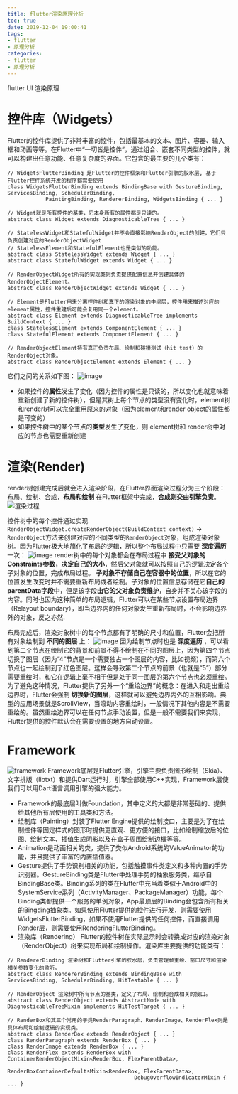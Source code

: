 ```yaml
---
title: flutter渲染原理分析
toc: true
date: 2019-12-04 19:00:41
tags:
- flutter
- 原理分析
categories:
- flutter
- 原理分析
---
```

flutter UI 渲染原理
<!---more-->

# 控件库（Widgets）
Flutter的控件库提供了非常丰富的控件，包括最基本的文本、图片、容器、输入框和动画等等。在Flutter中“一切皆是控件”，通过组合、嵌套不同类型的控件，就可以构建出任意功能、任意复杂度的界面。它包含的最主要的几个类有：
```
// WidgetsFlutterBinding 是Flutter的控件框架和Flutter引擎的胶水层, 基于Flutter控件系统开发的程序都需要使用
class WidgetsFlutterBinding extends BindingBase with GestureBinding, ServicesBinding, SchedulerBinding,
            PaintingBinding, RendererBinding, WidgetsBinding { ... }

// Widget就是所有控件的基类，它本身所有的属性都是只读的。
abstract class Widget extends DiagnosticableTree { ... }

// StatelessWidget和StatefulWidget并不会直接影响RenderObject的创建，它们只负责创建对应的RenderObjectWidget
// StatelessElement和StatefulElement也是类似的功能。
abstract class StatelessWidget extends Widget { ... }
abstract class StatefulWidget extends Widget { ... }

// RenderObjectWidget所有的实现类则负责提供配置信息并创建具体的RenderObjectElement。
abstract class RenderObjectWidget extends Widget { ... }

// Element是Flutter用来分离控件树和真正的渲染对象的中间层，控件用来描述对应的element属性，控件重建后可能会复用同一个element。
abstract class Element extends DiagnosticableTree implements BuildContext { ... }
class StatelessElement extends ComponentElement { ... }
class StatefulElement extends ComponentElement { ... }

// RenderObjectElement持有真正负责布局、绘制和碰撞测试（hit test）的RenderObject对象。
abstract class RenderObjectElement extends Element { ... }
```
它们之间的关系如下图：
![image](https://upload-images.jianshu.io/upload_images/16327616-940826fdfb956056?imageMogr2/auto-orient/strip%7CimageView2/2/w/1240)
- 如果控件的**属性**发生了变化（因为控件的属性是只读的，所以变化也就意味着重新创建了新的控件树），但是其树上每个节点的类型没有变化时，element树和render树可以完全重用原来的对象（因为element和render object的属性都是可变的）
- 如果控件树中的某个节点的**类型**发生了变化，则 element树和 render树中对应的节点也需要重新创建


# 渲染(Render)
render树创建完成后就会进入渲染阶段，在Flutter界面渲染过程分为三个阶段：布局、绘制、合成，**布局和绘制** 在Flutter框架中完成，**合成则交由引擎负责**。
![渲染过程](https://upload-images.jianshu.io/upload_images/16327616-d75ff50bb1f286dd?imageMogr2/auto-orient/strip%7CimageView2/2/w/1240)

控件树中的每个控件通过实现`RenderObjectWidget.createRenderObject(BuildContext context)` → `RenderObject`方法来创建对应的不同类型的`RenderObject`对象，组成渲染对象树。因为Flutter极大地简化了布局的逻辑，所以整个布局过程中只需要 **深度遍历** 一次：
![image](https://upload-images.jianshu.io/upload_images/16327616-fbe8c021342ea448?imageMogr2/auto-orient/strip%7CimageView2/2/w/1240)
render树中的每个对象都会在布局过程中 **接受父对象的Constraints参数，决定自己的大小**，然后父对象就可以按照自己的逻辑决定各个子对象的位置，完成布局过程。
**子对象不存储自己在容器中的位置**，所以在它的位置发生改变时并不需要重新布局或者绘制。子对象的位置信息存储在它**自己的parentData字段中**，但是该字段**由它的父对象负责维护**，自身并不关心该字段的内容。同时也因为这种简单的布局逻辑，Flutter可以在某些节点设置布局边界（Relayout boundary），即当边界内的任何对象发生重新布局时，不会影响边界外的对象，反之亦然.

布局完成后，渲染对象树中的每个节点都有了明确的尺寸和位置，Flutter会把所有对象绘制到 **不同的图层** 上：
![image](https://upload-images.jianshu.io/upload_images/16327616-31e69abd95ec9efb?imageMogr2/auto-orient/strip%7CimageView2/2/w/1240)
因为绘制节点时也是 **深度遍历** ，可以看到第二个节点在绘制它的背景和前景不得不绘制在不同的图层上，因为第四个节点切换了图层（因为“4”节点是一个需要独占一个图层的内容，比如视频），而第六个节点也一起绘制到了红色图层。这样会导致第二个节点的前景（也就是“5”）部分需要重绘时，和它在逻辑上毫不相干但是处于同一图层的第六个节点也必须重绘。为了避免这种情况，Flutter提供了另外一个“重绘边界”的概念：在进入和走出重绘边界时，Flutter会强制 **切换新的图层**，这样就可以避免边界内外的互相影响。典型的应用场景就是ScrollView，当滚动内容重绘时，一般情况下其他内容是不需要重绘的。虽然重绘边界可以在任何节点手动设置，但是一般不需要我们来实现，Flutter提供的控件默认会在需要设置的地方自动设置。

# Framework
![framework](https://upload-images.jianshu.io/upload_images/16327616-fb0d37e3a5f34b12?imageMogr2/auto-orient/strip%7CimageView2/2/w/1240)
Framework底层是Flutter引擎，引擎主要负责图形绘制（Skia）、文字排版（libtxt）和提供Dart运行时，引擎全部使用C++实现，Framework层使我们可以用Dart语言调用引擎的强大能力。
- Framework的最底层叫做Foundation，其中定义的大都是非常基础的、提供给其他所有层使用的工具类和方法。
- 绘制库（Painting）封装了Flutter Engine提供的绘制接口，主要是为了在绘制控件等固定样式的图形时提供更直观、更方便的接口，比如绘制缩放后的位图、绘制文本、插值生成阴影以及在盒子周围绘制边框等等。
- Animation是动画相关的类，提供了类似Android系统的ValueAnimator的功能，并且提供了丰富的内置插值器。
- Gesture提供了手势识别相关的功能，包括触摸事件类定义和多种内置的手势识别器。GestureBinding类是Flutter中处理手势的抽象服务类，继承自BindingBase类。Binding系列的类在Flutter中充当着类似于Android中的SystemService系列（ActivityManager、PackageManager）功能，每个Binding类都提供一个服务的单例对象，App最顶层的Binding会包含所有相关的Bingding抽象类。如果使用Flutter提供的控件进行开发，则需要使用WidgetsFlutterBinding，如果不使用Flutter提供的任何控件，而直接调用Render层，则需要使用RenderingFlutterBinding。
- 渲染库（Rendering）
    Flutter的控件树在实际显示时会转换成对应的渲染对象（RenderObject）树来实现布局和绘制操作。渲染库主要提供的功能类有：
```
// RendererBinding 渲染树和Flutter引擎的胶水层，负责管理帧重绘、窗口尺寸和渲染相关参数变化的监听。
abstract class RendererBinding extends BindingBase with ServicesBinding, SchedulerBinding, HitTestable { ... }

// RenderObject 渲染树中所有节点的基类，定义了布局、绘制和合成相关的接口。
abstract class RenderObject extends AbstractNode with DiagnosticableTreeMixin implements HitTestTarget { ... }

// RenderBox和其三个常用的子类RenderParagraph、RenderImage、RenderFlex则是具体布局和绘制逻辑的实现类。
abstract class RenderBox extends RenderObject { ... }
class RenderParagraph extends RenderBox { ... }
class RenderImage extends RenderBox { ... }
class RenderFlex extends RenderBox with ContainerRenderObjectMixin<RenderBox, FlexParentData>,
                                        RenderBoxContainerDefaultsMixin<RenderBox, FlexParentData>,
                                        DebugOverflowIndicatorMixin { ... }
```
